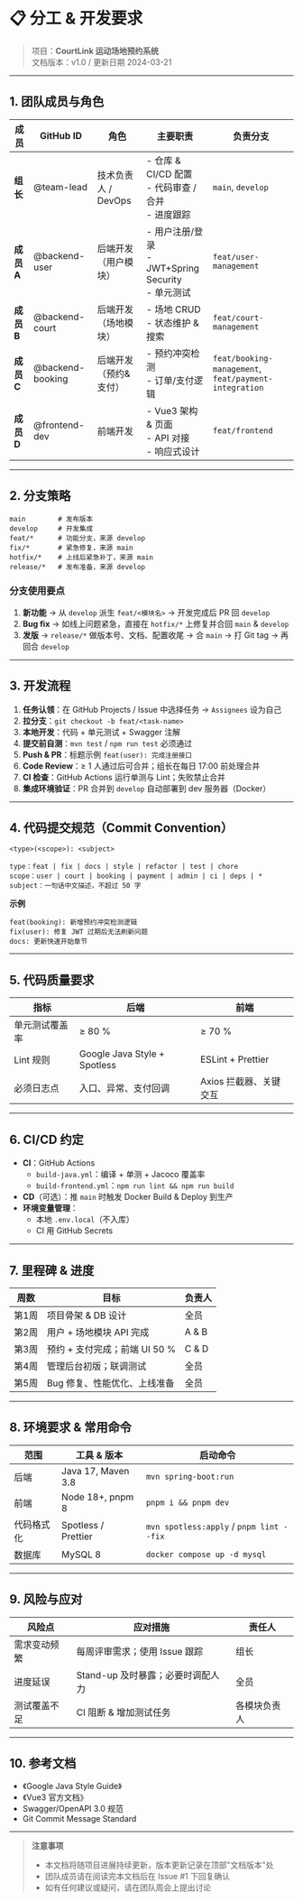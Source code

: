 # 📋 分工 & 开发要求
> 项目：**CourtLink 运动场地预约系统**  
> 文档版本：v1.0 / 更新日期 2024-03-21

---

## 1. 团队成员与角色

| 成员 | GitHub ID | 角色 | 主要职责 | 负责分支 |
|------|-----------|------|----------|-----------|
| **组长** | @team-lead | 技术负责人 / DevOps | - 仓库 & CI/CD 配置<br>- 代码审查 / 合并<br>- 进度跟踪 | `main`, `develop` |
| **成员A** | @backend-user | 后端开发（用户模块） | - 用户注册/登录<br>- JWT+Spring Security<br>- 单元测试 | `feat/user-management` |
| **成员B** | @backend-court | 后端开发（场地模块） | - 场地 CRUD<br>- 状态维护 & 搜索 | `feat/court-management` |
| **成员C** | @backend-booking | 后端开发（预约&支付） | - 预约冲突检测<br>- 订单/支付逻辑 | `feat/booking-management`, `feat/payment-integration` |
| **成员D** | @frontend-dev | 前端开发 | - Vue3 架构 & 页面<br>- API 对接<br>- 响应式设计 | `feat/frontend` |

---

## 2. 分支策略

```
main        # 发布版本
develop     # 开发集成
feat/*      # 功能分支，来源 develop
fix/*       # 紧急修复，来源 main
hotfix/*    # 上线后紧急补丁，来源 main
release/*   # 发布准备，来源 develop
```

### 分支使用要点
1. **新功能** → 从 `develop` 派生 `feat/<模块名>` → 开发完成后 PR 回 `develop`  
2. **Bug fix** → 如线上问题紧急，直接在 `hotfix/*` 上修复并合回 `main` & `develop`  
3. **发版** → `release/*` 做版本号、文档、配置收尾 → 合 `main` → 打 Git tag → 再回合 `develop`

---

## 3. 开发流程

1. **任务认领**：在 GitHub Projects / Issue 中选择任务 → `Assignees` 设为自己  
2. **拉分支**：`git checkout -b feat/<task-name>`  
3. **本地开发**：代码 + 单元测试 + Swagger 注解  
4. **提交前自测**：`mvn test` / `npm run test` 必须通过  
5. **Push & PR**：标题示例 `feat(user): 完成注册接口`  
6. **Code Review**：≥ 1 人通过后可合并；组长在每日 17:00 前处理合并  
7. **CI 检查**：GitHub Actions 运行单测与 Lint；失败禁止合并  
8. **集成环境验证**：PR 合并到 `develop` 自动部署到 dev 服务器（Docker）

---

## 4. 代码提交规范（Commit Convention）

```
<type>(<scope>): <subject>

type：feat | fix | docs | style | refactor | test | chore
scope：user | court | booking | payment | admin | ci | deps | *
subject：一句话中文描述，不超过 50 字
```

**示例**
```
feat(booking): 新增预约冲突检测逻辑
fix(user): 修复 JWT 过期后无法刷新问题
docs: 更新快速开始章节
```

---

## 5. 代码质量要求

| 指标 | 后端 | 前端 |
|------|------|------|
| 单元测试覆盖率 | ≥ 80 % | ≥ 70 % |
| Lint 规则 | Google Java Style + Spotless | ESLint + Prettier |
| 必须日志点 | 入口、异常、支付回调 | Axios 拦截器、关键交互 |

---

## 6. CI/CD 约定

- **CI**：GitHub Actions  
  - `build-java.yml`：编译 + 单测 + Jacoco 覆盖率  
  - `build-frontend.yml`：`npm run lint && npm run build`
- **CD**（可选）：推 `main` 时触发 Docker Build & Deploy 到生产  
- **环境变量管理**：  
  - 本地 `.env.local`（不入库）  
  - CI 用 GitHub Secrets

---

## 7. 里程碑 & 进度

| 周数 | 目标 | 负责人 |
|------|------|--------|
| 第1周 | 项目骨架 & DB 设计 | 全员 |
| 第2周 | 用户 + 场地模块 API 完成 | A & B |
| 第3周 | 预约 + 支付完成；前端 UI 50 % | C & D |
| 第4周 | 管理后台初版；联调测试 | 全员 |
| 第5周 | Bug 修复、性能优化、上线准备 | 全员 |

---

## 8. 环境要求 & 常用命令

| 范围 | 工具 & 版本 | 启动命令 |
|------|-------------|----------|
| 后端 | Java 17, Maven 3.8 | `mvn spring-boot:run` |
| 前端 | Node 18+, pnpm 8 | `pnpm i && pnpm dev` |
| 代码格式化 | Spotless / Prettier | `mvn spotless:apply` / `pnpm lint --fix` |
| 数据库 | MySQL 8 | `docker compose up -d mysql` |

---

## 9. 风险与应对

| 风险点 | 应对措施 | 责任人 |
|--------|----------|--------|
| 需求变动频繁 | 每周评审需求；使用 Issue 跟踪 | 组长 |
| 进度延误 | Stand-up 及时暴露；必要时调配人力 | 全员 |
| 测试覆盖不足 | CI 阻断 & 增加测试任务 | 各模块负责人 |

---

## 10. 参考文档

- 《Google Java Style Guide》  
- 《Vue3 官方文档》  
- Swagger/OpenAPI 3.0 规范  
- Git Commit Message Standard

---

> **注意事项**  
> - 本文档将随项目进展持续更新，版本更新记录在顶部"文档版本"处
> - 团队成员请在阅读完本文档后在 Issue #1 下回复确认
> - 如有任何建议或疑问，请在团队周会上提出讨论 